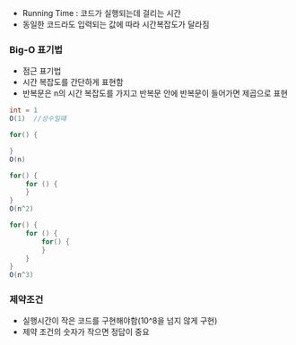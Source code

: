
- Running Time : 코드가 실행되는데 걸리는 시간
- 동일한 코드라도 입력되는 값에 따라 시간복잡도가 달라짐

### Big-O 표기법
- 점근 표기법
- 시간 복잡도를 간단하게 표현함
- 반복문은 n의 시간 복잡도를 가지고 반복문 안에 반복문이 들어가면 제곱으로 표현
```java
int = 1
O(1)  //상수일떄

for() {

}
O(n)

for() {
	for () {
	}
}
O(n^2)

for() {
	for () {
		for() {
		}
	}
}
O(n^3)
```

### 제약조건
- 실행시간이 작은 코드를 구현해야함(10^8을 넘지 않게 구현)
- 제약 조건의 숫자가 작으면 정답이 중요